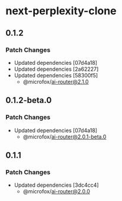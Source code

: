 # next-perplexity-clone

## 0.1.2

### Patch Changes

- Updated dependencies [07d4a18]
- Updated dependencies [2a62227]
- Updated dependencies [58300f5]
  - @microfox/ai-router@2.1.0

## 0.1.2-beta.0

### Patch Changes

- Updated dependencies [07d4a18]
  - @microfox/ai-router@2.0.1-beta.0

## 0.1.1

### Patch Changes

- Updated dependencies [3dc4cc4]
  - @microfox/ai-router@2.0.0
